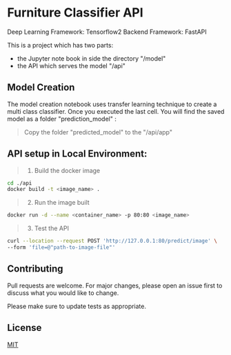 # Furniture Classifier API

Deep Learning Framework: Tensorflow2
Backend Framework: FastAPI

This is a project which has two parts:

- the Jupyter note book in side the directory "/model"
- the API which serves the model "/api"

## Model Creation

The model creation notebook uses transfer learning technique to create a multi class classifier. Once you executed the last cell. You will find the saved model as a folder "prediction_model" :
> Copy the folder "predicted_model" to the "/api/app"

## API setup in Local Environment:

> 1. Build the docker image
```sh
cd ./api
docker build -t <image_name> .
```
> 2. Run the image built
```sh
docker run -d --name <container_name> -p 80:80 <image_name>
```
> 3. Test the API
```sh
curl --location --request POST 'http://127.0.0.1:80/predict/image' \
--form 'file=@"path-to-image-file"'
```

## Contributing
Pull requests are welcome. For major changes, please open an issue first to discuss what you would like to change.

Please make sure to update tests as appropriate.

## License
[MIT](https://choosealicense.com/licenses/mit/)

